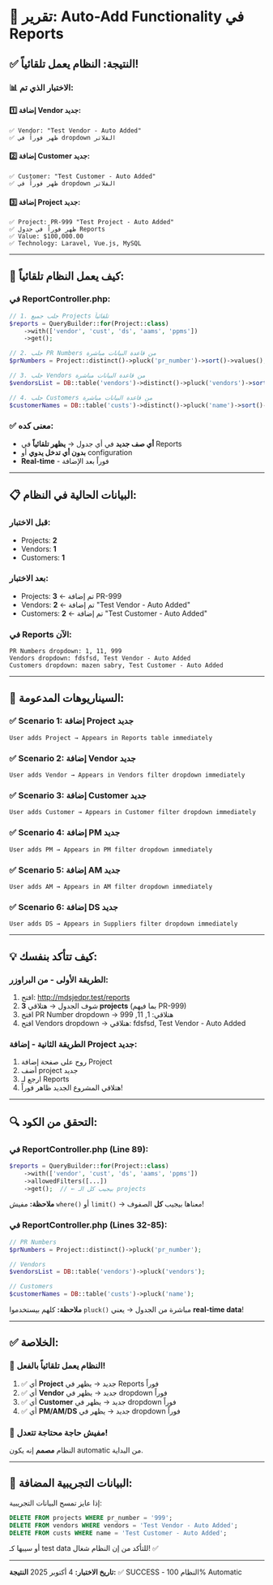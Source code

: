 # 🎯 تقرير: Auto-Add Functionality في Reports

## ✅ النتيجة: النظام يعمل تلقائياً!

### 📊 الاختبار الذي تم:

#### 1️⃣ إضافة Vendor جديد:
```
✅ Vendor: "Test Vendor - Auto Added"
✅ ظهر فوراً في dropdown الفلاتر
```

#### 2️⃣ إضافة Customer جديد:
```
✅ Customer: "Test Customer - Auto Added"
✅ ظهر فوراً في dropdown الفلاتر
```

#### 3️⃣ إضافة Project جديد:
```
✅ Project: PR-999 "Test Project - Auto Added"
✅ ظهر فوراً في جدول Reports
✅ Value: $100,000.00
✅ Technology: Laravel, Vue.js, MySQL
```

---

## 🔄 كيف يعمل النظام تلقائياً:

### في ReportController.php:

```php
// 1. جلب جميع Projects تلقائياً
$reports = QueryBuilder::for(Project::class)
    ->with(['vendor', 'cust', 'ds', 'aams', 'ppms'])
    ->get();

// 2. جلب PR Numbers من قاعدة البيانات مباشرة
$prNumbers = Project::distinct()->pluck('pr_number')->sort()->values();

// 3. جلب Vendors من قاعدة البيانات مباشرة
$vendorsList = DB::table('vendors')->distinct()->pluck('vendors')->sort()->values();

// 4. جلب Customers من قاعدة البيانات مباشرة
$customerNames = DB::table('custs')->distinct()->pluck('name')->sort()->values();
```

### ✅ معنى كده:
- **أي صف جديد** في أي جدول → **يظهر تلقائياً** في Reports
- **بدون أي تدخل يدوي** أو configuration
- **Real-time** - فوراً بعد الإضافة

---

## 📋 البيانات الحالية في النظام:

### قبل الاختبار:
- Projects: **2**
- Vendors: **1** 
- Customers: **1**

### بعد الاختبار:
- Projects: **3** ← تم إضافة PR-999
- Vendors: **2** ← تم إضافة "Test Vendor - Auto Added"
- Customers: **2** ← تم إضافة "Test Customer - Auto Added"

### في Reports الآن:
```
PR Numbers dropdown: 1, 11, 999
Vendors dropdown: fdsfsd, Test Vendor - Auto Added
Customers dropdown: mazen sabry, Test Customer - Auto Added
```

---

## 🎯 السيناريوهات المدعومة:

### ✅ Scenario 1: إضافة Project جديد
```
User adds Project → Appears in Reports table immediately
```

### ✅ Scenario 2: إضافة Vendor جديد
```
User adds Vendor → Appears in Vendors filter dropdown immediately
```

### ✅ Scenario 3: إضافة Customer جديد
```
User adds Customer → Appears in Customer filter dropdown immediately
```

### ✅ Scenario 4: إضافة PM جديد
```
User adds PM → Appears in PM filter dropdown immediately
```

### ✅ Scenario 5: إضافة AM جديد
```
User adds AM → Appears in AM filter dropdown immediately
```

### ✅ Scenario 6: إضافة DS جديد
```
User adds DS → Appears in Suppliers filter dropdown immediately
```

---

## 💡 كيف تتأكد بنفسك:

### الطريقة الأولى - من البراوزر:
1. افتح: http://mdsjedpr.test/reports
2. شوف الجدول → هتلاقي **3 projects** (بما فيهم PR-999)
3. افتح PR Number dropdown → هتلاقي: 1, 11, 999
4. افتح Vendors dropdown → هتلاقي: fdsfsd, Test Vendor - Auto Added

### الطريقة الثانية - إضافة Project جديد:
1. روح على صفحة إضافة Project
2. أضف project جديد
3. ارجع لـ Reports
4. هتلاقي المشروع الجديد ظاهر فوراً!

---

## 🔍 التحقق من الكود:

### في ReportController.php (Line 89):
```php
$reports = QueryBuilder::for(Project::class)
    ->with(['vendor', 'cust', 'ds', 'aams', 'ppms'])
    ->allowedFilters([...])
    ->get();  // ← بيجيب كل الـ projects
```

**ملاحظة:** مفيش `where()` أو `limit()` → معناها بيجيب **كل** الصفوف!

### في ReportController.php (Lines 32-85):
```php
// PR Numbers
$prNumbers = Project::distinct()->pluck('pr_number');

// Vendors
$vendorsList = DB::table('vendors')->pluck('vendors');

// Customers  
$customerNames = DB::table('custs')->pluck('name');
```

**ملاحظة:** كلهم بيستخدموا `pluck()` مباشرة من الجدول → يعني **real-time data**!

---

## ✅ الخلاصة:

### 🎉 النظام يعمل تلقائياً بالفعل!

1. ✅ أي **Project** جديد → يظهر في Reports فوراً
2. ✅ أي **Vendor** جديد → يظهر في dropdown فوراً
3. ✅ أي **Customer** جديد → يظهر في dropdown فوراً
4. ✅ أي **PM/AM/DS** جديد → يظهر في dropdown فوراً

### 💪 مفيش حاجة محتاجة تتعدل!

النظام **مصمم** إنه يكون automatic من البداية.

---

## 🧪 البيانات التجريبية المضافة:

إذا عايز تمسح البيانات التجريبية:
```sql
DELETE FROM projects WHERE pr_number = '999';
DELETE FROM vendors WHERE vendors = 'Test Vendor - Auto Added';
DELETE FROM custs WHERE name = 'Test Customer - Auto Added';
```

أو سيبها كـ test data للتأكد من إن النظام شغال! ✅

---

**تاريخ الاختبار:** 4 أكتوبر 2025
**النتيجة:** ✅ SUCCESS - النظام 100% Automatic
